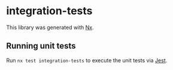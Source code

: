 # integration-tests

This library was generated with [Nx](https://nx.dev).

## Running unit tests

Run `nx test integration-tests` to execute the unit tests via [Jest](https://jestjs.io).
